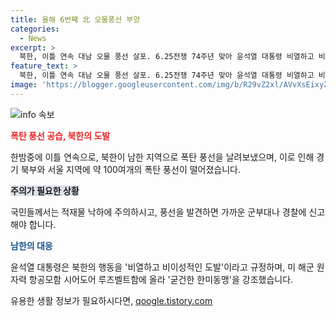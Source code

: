```yaml
---
title: 올해 6번째 北 오물풍선 부양
categories:
  - News
excerpt: >
  북한, 이틀 연속 대남 오물 풍선 살포. 6.25전쟁 74주년 맞아 윤석열 대통령 비열하고 비이성적인 도발 비판. 한미동맹 강조한 미 해군 원자력 항공모함 시어도어 루즈벨트함 부산 해군작전기지에 기항. 경기북부와 서울 등에 100여개의 오물 풍선 떨어져, 대부분 종이 쓰레기만 발견됨. 국민들에게 적재물 낙하에 주의 요청.
feature_text: >
  북한, 이틀 연속 대남 오물 풍선 살포. 6.25전쟁 74주년 맞아 윤석열 대통령 비열하고 비이성적인 도발 비판. 한미동맹 강조한 미 해군 원자력 항공모함 시어도어 루즈벨트함 부산 해군작전기지에 기항. 경기북부와 서울 등에 100여개의 오물 풍선 떨어져, 대부분 종이 쓰레기만 발견됨. 국민들에게 적재물 낙하에 주의 요청.
image: 'https://blogger.googleusercontent.com/img/b/R29vZ2xl/AVvXsEixyZcFfHzMRdzZMjFBmAUKJYCLCGyLL1o632UiGVXcaFdKo_bkvkuCioo0uUKlGfBVcT3P84aROyZIXSBEx3Aw5nCQ3pTgDom1WDC4m8eifvWiAmWEEVb4x6G_l8C0QH225ldMjyaFvpxGEBGNO37VmDTDMHGhJPq73UglMfDca1-0aw/s1600/blogspot.png'
---
```


<p><img src="https://blogger.googleusercontent.com/img/b/R29vZ2xl/AVvXsEixyZcFfHzMRdzZMjFBmAUKJYCLCGyLL1o632UiGVXcaFdKo_bkvkuCioo0uUKlGfBVcT3P84aROyZIXSBEx3Aw5nCQ3pTgDom1WDC4m8eifvWiAmWEEVb4x6G_l8C0QH225ldMjyaFvpxGEBGNO37VmDTDMHGhJPq73UglMfDca1-0aw/s1600/blogspot.png" alt="info 속보" /></p>

<p><b><span style="color: #ee2323;">폭탄 풍선 공습, 북한의 도발</span></b></p>

<p>한밤중에 이틀 연속으로, 북한이 남한 지역으로 폭탄 풍선을 날려보냈으며, 이로 인해 경기 북부와 서울 지역에 약 100여개의 폭탄 풍선이 떨어졌습니다.</p>

<p><b><span style="background-color: #21538527;">주의가 필요한 상황</span></b></p>

<p>국민들께서는 적재물 낙하에 주의하시고, 풍선을 발견하면 가까운 군부대나 경찰에 신고해야 합니다.</p>

<p><b><span style="color: #1a5490;">남한의 대응</span></b></p>

<p>윤석열 대통령은 북한의 행동을 '비열하고 비이성적인 도발'이라고 규정하며, 미 해군 원자력 항공모함 시어도어 루즈벨트함에 올라 '굳건한 한미동맹'을 강조했습니다.</p>
유용한 생활 정보가 필요하시다면, <a href="https://qoogle.tistory.com" rel="dofollow">qoogle.tistory.com</a>


